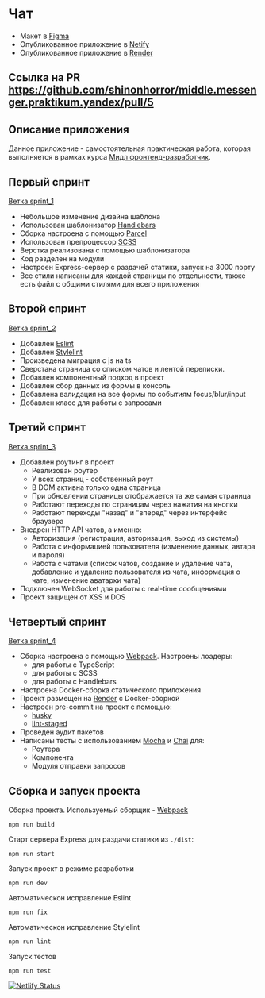 # Чат

- Макет в [Figma](https://www.figma.com/file/JMrYsNDU9WFpyNyoSeBL2u/Chat_UI?node-id=1%3A498&t=AiHaW2LRE6iwSB9m-0)
- Опубликованное приложение в [Netify](https://mchat-app-yandex.netlify.app/)
- Опубликованное приложение в [Render](https://mchat-53yz.onrender.com/)

## Ссылка на PR https://github.com/shinonhorror/middle.messenger.praktikum.yandex/pull/5

## Описание приложения

Данное приложение - самостоятельная практическая работа, которая выполняется в рамках курса [Мидл фронтенд-разработчик](https://practicum.yandex.ru/middle-frontend/).

## Первый спринт

[Ветка sprint_1](https://github.com/shinonhorror/middle.messenger.praktikum.yandex/tree/sprint_1)

- Небольшое изменение дизайна шаблона
- Использован шаблонизатор [Handlebars](https://handlebarsjs.com/)
- Сборка настроена с помощью [Parcel](https://parceljs.org/)
- Использован препроцессор [SCSS](https://sass-scss.ru/)
- Верстка реализована с помощью шаблонизатора
- Код разделен на модули
- Настроен Express-сервер с раздачей статики, запуск на 3000 порту
- Все стили написаны для каждой страницы по отдельности, также есть файл с общими стилями для всего приложения

## Второй спринт

[Ветка sprint_2](https://github.com/shinonhorror/middle.messenger.praktikum.yandex/tree/sprint_2)

- Добавлен [Eslint](https://eslint.org/)
- Добавлен [Stylelint](https://stylelint.io/)
- Произведена миграция с js на ts
- Сверстана страница со списком чатов и лентой переписки. 
- Добавлен компонентный подход в проект
- Добавлен сбор данных из формы в консоль
- Добавлена валидация на все формы по событиям focus/blur/input
- Добавлен класс для работы с запросами

## Третий спринт

[Ветка sprint_3](https://github.com/shinonhorror/middle.messenger.praktikum.yandex/tree/sprint_3)

- Добавлен роутинг в проект
  - Реализован роутер
  - У всех страниц - собственный роут
  - В DOM активна только одна страница
  - При обновлении страницы отображается та же самая страница
  - Работают переходы по страницам через нажатия на кнопки
  - Работают переходы "назад" и "вперед" через интерфейс браузера
- Внедрен HTTP API чатов, а именно:
  - Авторизация (регистрация, авторизация, выход из системы)
  - Работа с информацией пользователя (изменение данных, автара и пароля)
  - Работа с чатами (список чатов, создание и удаление чата, добавление и удаление пользователя из чата, информация о чате, изменение аватарки чата)
- Подключен WebSocket для работы с real-time сообщениями
- Проект защищен от XSS и DOS

## Четвертый спринт

[Ветка sprint_4](https://github.com/shinonhorror/middle.messenger.praktikum.yandex/tree/sprint_4)

- Сборка настроена с помощью [Webpack](https://webpack.js.org/). Настроены лоадеры:
  - для работы с TypeScript
  - для работы с SCSS
  - для работы с Handlebars
- Настроена Docker-сборка статического приложения
- Проект размещен на [Render](https://render.com/) c Docker-сборкой
- Настроен pre-commit на проект с помощью:
  - [husky](https://typicode.github.io/husky/#/)
  - [lint-staged](https://www.npmjs.com/package/lint-staged)
- Проведен аудит пакетов
- Написаны тесты с использованием [Mocha](https://mochajs.org/) и [Chai](https://www.chaijs.com/) для:
  - Роутера
  - Компонента
  - Модуля отправки запросов

## Сборка и запуск проекта

Сборка проекта. Используемый сборщик - [Webpack](https://webpack.js.org/)

```
npm run build
```

Старт сервера Express для раздачи статики из `./dist`:

```
npm run start
```

Запуск проект в режиме разработки

```
npm run dev
```

Автоматическон исправление Eslint

```
npm run fix
```

Автоматическон исправление Stylelint

```
npm run lint
```

Запуск тестов

```
npm run test
```

[![Netlify Status](https://api.netlify.com/api/v1/badges/0589535f-ff18-43b2-9d5f-e84df8d13eaa/deploy-status)](https://app.netlify.com/sites/mchat-app-yandex/deploys)
